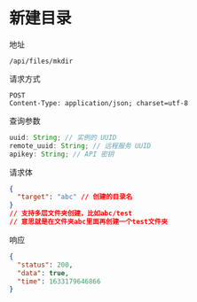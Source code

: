 # 新建目录

地址

```
/api/files/mkdir
```

请求方式

```
POST
Content-Type: application/json; charset=utf-8
```

查询参数

```js
uuid: String; // 实例的 UUID
remote_uuid: String; // 远程服务 UUID
apikey: String; // API 密钥
```

请求体

```json
{
  "target": "abc" // 创建的目录名
}
// 支持多层文件夹创建，比如abc/test
// 意思就是在文件夹abc里面再创建一个test文件夹
```

响应

```json
{
  "status": 200,
  "data": true,
  "time": 1633179646866
}
```
